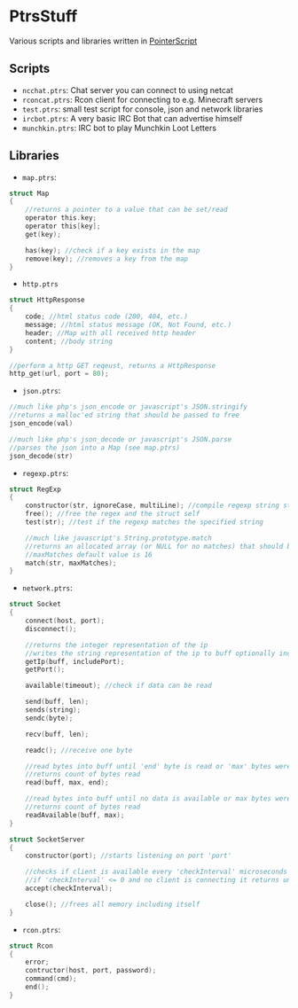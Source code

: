 # PtrsStuff

Various scripts and libraries written in [PointerScript](https://github.com/M4GNV5/PointerScript)

## Scripts
- `ncchat.ptrs`: Chat server you can connect to using netcat
- `rconcat.ptrs`: Rcon client for connecting to e.g. Minecraft servers
- `test.ptrs`: small test script for console, json and network libraries
- `ircbot.ptrs`: A very basic IRC Bot that can advertise himself
- `munchkin.ptrs`: IRC bot to play Munchkin Loot Letters

## Libraries
- `map.ptrs`:
```C
struct Map
{
	//returns a pointer to a value that can be set/read
	operator this.key;
	operator this[key];
	get(key);

	has(key); //check if a key exists in the map
	remove(key); //removes a key from the map
}
```

- `http.ptrs`
```C
struct HttpResponse
{
	code; //html status code (200, 404, etc.)
	message; //html status message (OK, Not Found, etc.)
	header; //Map with all received http header
	content; //body string
}

//perform a http GET reqeust, returns a HttpResponse
http_get(url, port = 80);
```

- `json.ptrs`:
```C
//much like php's json_encode or javascript's JSON.stringify
//returns a malloc'ed string that should be passed to free
json_encode(val)

//much like php's json_decode or javascript's JSON.parse
//parses the json into a Map (see map.ptrs)
json_decode(str)
```

- `regexp.ptrs`:
```C
struct RegExp
{
	constructor(str, ignoreCase, multiLine); //compile regexp string str
	free(); //free the regex and the struct self
	test(str); //test if the regexp matches the specified string

	//much like javascript's String.prototype.match
	//returns an allocated array (or NULL for no matches) that should be freed
	//maxMatches default value is 16
	match(str, maxMatches);
}
```

- `network.ptrs`:
```C
struct Socket
{
	connect(host, port);
	disconnect();

	//returns the integer representation of the ip
	//writes the string representation of the ip to buff optionally including the port
	getIp(buff, includePort);
	getPort();

	available(timeout); //check if data can be read

	send(buff, len);
	sends(string);
	sendc(byte);

	recv(buff, len);

	readc(); //receive one byte

	//read bytes into buff until 'end' byte is read or 'max' bytes were read
	//returns count of bytes read
	read(buff, max, end);

	//read bytes into buff until no data is available or max bytes were read
	//returns count of bytes read
	readAvailable(buff, max);
}

struct SocketServer
{
	constructor(port); //starts listening on port 'port'

	//checks if client is available every 'checkInterval' microseconds
	//if 'checkInterval' <= 0 and no client is connecting it returns undefined
	accept(checkInterval);

	close(); //frees all memory including itself
}
```

- `rcon.ptrs`:
```C
struct Rcon
{
	error;
	contructor(host, port, password);
	command(cmd);
	end();
}
```
